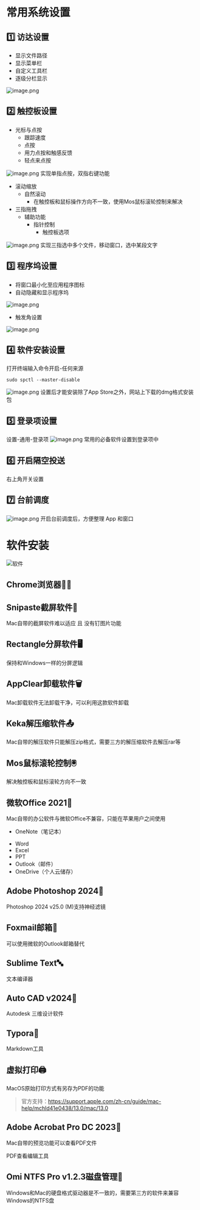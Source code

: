 # 常用系统设置
## 1️⃣ 访达设置

- 显示文件路径
- 显示菜单栏
- 自定义工具栏
- 逐级分栏显示

![image.png](https://cdn.nlark.com/yuque/0/2023/png/1639200/1697206331889-bb831856-0f55-4261-ab70-dc2ebb221ad8.png#averageHue=%23f8f6f6&clientId=u72ab782a-a745-4&from=paste&height=298&id=u373ee288&originHeight=888&originWidth=2810&originalType=binary&ratio=1&rotation=0&showTitle=false&size=250573&status=done&style=none&taskId=uaef33f19-fe92-45ed-996d-c48045644f1&title=&width=942)
## 2️⃣ 触控板设置

- 光标与点按
   - 跟踪速度
   - 点按
   - 用力点按和触感反馈
   - 轻点来点按

![image.png](https://cdn.nlark.com/yuque/0/2023/png/1639200/1697207375017-9a4fabba-05c7-41ef-802c-525b08f729c5.png#averageHue=%23eadedb&clientId=u72ab782a-a745-4&from=paste&height=625&id=u6a532499&originHeight=625&originWidth=715&originalType=binary&ratio=1&rotation=0&showTitle=false&size=131744&status=done&style=none&taskId=ub4824533-419a-4f89-8391-c61ef4d2da9&title=&width=715)
实现单指点按，双指右键功能

- 滚动缩放
   - 自然滚动
      - 在触控板和鼠标操作方向不一致，使用Mos鼠标滚轮控制来解决
- 三指拖拽
   - 辅助功能
      - 指针控制
         - 触控板选项

![image.png](https://cdn.nlark.com/yuque/0/2023/png/1639200/1697207727336-d81cc8a1-a482-4eef-85ba-c476321dfb47.png#averageHue=%23d7d3d2&clientId=u72ab782a-a745-4&from=paste&height=625&id=u452da4b9&originHeight=625&originWidth=715&originalType=binary&ratio=1&rotation=0&showTitle=false&size=146217&status=done&style=none&taskId=u1b0df2aa-8398-4bc6-b83f-14ab1d9e747&title=&width=715)
实现三指选中多个文件，移动窗口，选中某段文字

## 3️⃣ 程序坞设置

- 将窗口最小化至应用程序图标
- 自动隐藏和显示程序坞

![image.png](https://cdn.nlark.com/yuque/0/2023/png/1639200/1697208409523-6bb9f4b1-608e-49a0-ab9f-ad71559b3b27.png#averageHue=%23e9e0da&clientId=u72ab782a-a745-4&from=paste&height=625&id=u789383af&originHeight=625&originWidth=715&originalType=binary&ratio=1&rotation=0&showTitle=false&size=121135&status=done&style=none&taskId=u63fa5c44-843f-4b33-b82c-79a33431e74&title=&width=715)

- 触发角设置

![image.png](https://cdn.nlark.com/yuque/0/2023/png/1639200/1697208633806-b7732403-2b87-4128-8ccd-28c5d1118be9.png#averageHue=%23f9f4ef&clientId=u72ab782a-a745-4&from=paste&height=189&id=u7112930d&originHeight=189&originWidth=608&originalType=binary&ratio=1&rotation=0&showTitle=false&size=25140&status=done&style=none&taskId=u2be3a2ad-8aad-4786-b79c-3c7a4b51a29&title=&width=608)
## 4️⃣ 软件安装设置
打开终端输入命令开启-任何来源
```shell
sudo spctl --master-disable
```
![image.png](https://cdn.nlark.com/yuque/0/2023/png/1639200/1697208750652-543841a6-ddd2-4dff-a5bb-95168eb33cc5.png#averageHue=%23ebe2df&clientId=u72ab782a-a745-4&from=paste&height=625&id=u087cfb8b&originHeight=625&originWidth=715&originalType=binary&ratio=1&rotation=0&showTitle=false&size=145750&status=done&style=none&taskId=uccde5798-f529-42f5-a9ec-699b975ad2c&title=&width=715)
设置后才能安装除了App Store之外，网站上下载的dmg格式安装包
## 5️⃣ 登录项设置
设置-通用-登录项
![image.png](https://cdn.nlark.com/yuque/0/2023/png/1639200/1697206689869-3fa590a9-6a9f-465e-9596-4b6dbe4ee28c.png#averageHue=%23ece6e3&clientId=u72ab782a-a745-4&from=paste&height=625&id=ohcVU&originHeight=625&originWidth=715&originalType=binary&ratio=1&rotation=0&showTitle=false&size=93182&status=done&style=none&taskId=ufb32c05e-1942-40bc-9965-42cd653438d&title=&width=715)
常用的必备软件设置到登录项中

## 6️⃣ 开启隔空投送
右上角开关设置
## 7️⃣ 台前调度
![image.png](https://cdn.nlark.com/yuque/0/2023/png/1639200/1697209123929-7c856a37-3efb-40f0-b09d-a56da48149f0.png#averageHue=%23001d33&clientId=u72ab782a-a745-4&from=paste&height=325&id=u23fdd4ed&originHeight=325&originWidth=513&originalType=binary&ratio=1&rotation=0&showTitle=false&size=158446&status=done&style=none&taskId=u155f5614-10e4-48ee-953a-7804a2770eb&title=&width=513)
开启台前调度后，方便整理 App 和窗口

# 软件安装

![软件](https://cdn.nlark.com/yuque/0/2023/png/1639200/1697222408017-17bf49e2-f01e-4d57-90a9-04264ddbf9ff.png?x-oss-process=image%2Fresize%2Cw_839%2Climit_0)

## Chrome浏览器👨‍💻

## Snipaste截屏软件🐷
Mac自带的截屏软件难以适应 且 没有钉图片功能
## Rectangle分屏软件🖥️
保持和Windows一样的分屏逻辑

## AppClear卸载软件🗑️

Mac卸载软件无法卸载干净，可以利用这款软件卸载

## Keka解压缩软件📤

Mac自带的解压软件只能解压zip格式，需要三方的解压缩软件去解压rar等

## Mos鼠标滚轮控制🖲️
解决触控板和鼠标滚轮方向不一致
## 微软Office 2021📝
Mac自带的办公软件与微软Office不兼容，只能在苹果用户之间使用

* OneNote（笔记本）

- Word
- Excel
- PPT
- Outlook（邮件）
- OneDrive（个人云储存）
## Adobe Photoshop 2024🌃
Photoshop 2024 v25.0 (M)支持神经滤镜

## Foxmail邮箱📮

可以使用微软的Outlook邮箱替代

## Sublime Text🔤

文本编译器

## Auto CAD v2024🍔

Autodesk 三维设计软件

## Typora🥏

Markdown工具

## 虚拟打印🖨️

MacOS原始打印方式有另存为PDF的功能

> 官方支持：https://support.apple.com/zh-cn/guide/mac-help/mchld41e0438/13.0/mac/13.0

## Adobe Acrobat Pro DC 2023📑

Mac自带的预览功能可以查看PDF文件

PDF查看编辑工具

## Omi NTFS Pro v1.2.3磁盘管理💾

Windows和Mac的硬盘格式驱动器是不一致的，需要第三方的软件来兼容Windows的NTFS盘
